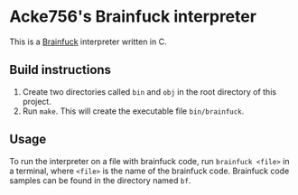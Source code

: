 # Acke756's Brainfuck interpreter
This is a [Brainfuck](https://en.wikipedia.org/wiki/Brainfuck) interpreter written in C.

## Build instructions
1. Create two directories called `bin` and `obj` in the root directory of this project.
2. Run `make`.
This will create the executable file `bin/brainfuck`.

## Usage
To run the interpreter on a file with brainfuck code, run `brainfuck <file>` in a terminal,
where `<file>` is the name of the brainfuck code. Brainfuck code samples can be found in
the directory named `bf`.
